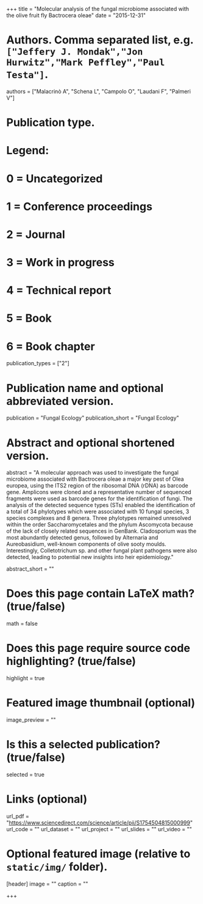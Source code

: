 +++
title = "Molecular analysis of the fungal microbiome associated with the olive fruit fly Bactrocera oleae"
date = "2015-12-31"

# Authors. Comma separated list, e.g. `["Jeffery J. Mondak","Jon Hurwitz","Mark Peffley","Paul Testa"]`.
authors = ["Malacrinò A", "Schena L", "Campolo O", "Laudani F", "Palmeri V"]

# Publication type.
# Legend:
# 0 = Uncategorized
# 1 = Conference proceedings
# 2 = Journal
# 3 = Work in progress
# 4 = Technical report
# 5 = Book
# 6 = Book chapter
publication_types = ["2"]

# Publication name and optional abbreviated version.
publication = "Fungal Ecology"
publication_short = "Fungal Ecology"

# Abstract and optional shortened version.
abstract = "A molecular approach was used to investigate the fungal microbiome associated with Bactrocera oleae a major key pest of Olea europea, using the ITS2 region of the ribosomal DNA (rDNA) as barcode gene. Amplicons were cloned and a representative number of sequenced fragments were used as barcode genes for the identification of fungi. The analysis of the detected sequence types (STs) enabled the identification of a total of 34 phylotypes which were associated with 10 fungal species, 3 species complexes and 8 genera. Three phylotypes remained unresolved within the order Saccharomycetales and the phylum Ascomycota because of the lack of closely related sequences in GenBank. Cladosporium was the most abundantly detected genus, followed by Alternaria and Aureobasidium, well-known components of olive sooty moulds. Interestingly, Colletotrichum sp. and other fungal plant pathogens were also detected, leading to potential new insights into heir epidemiology."

abstract_short = ""

# Does this page contain LaTeX math? (true/false)
math = false

# Does this page require source code highlighting? (true/false)
highlight = true

# Featured image thumbnail (optional)
image_preview = ""

# Is this a selected publication? (true/false)
selected = true

# Links (optional)
url_pdf = "https://www.sciencedirect.com/science/article/pii/S1754504815000999"
url_code = ""
url_dataset = ""
url_project = ""
url_slides = ""
url_video = ""

# Optional featured image (relative to `static/img/` folder).
[header]
image = ""
caption = ""

+++
